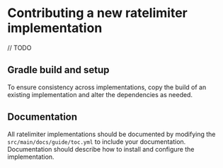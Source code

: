 # Contributing a new ratelimiter implementation

// TODO

## Gradle build and setup

To ensure consistency across implementations, copy the build of an existing implementation and alter the dependencies as needed.

## Documentation

All ratelimiter implementations should be documented by modifying the `src/main/docs/guide/toc.yml` to include your documentation. Documentation should describe how to install and configure the implementation.



